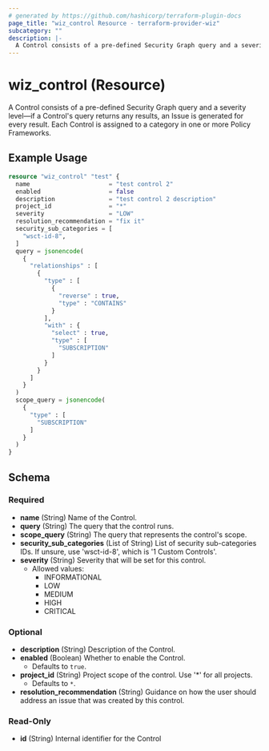 ```yaml
---
# generated by https://github.com/hashicorp/terraform-plugin-docs
page_title: "wiz_control Resource - terraform-provider-wiz"
subcategory: ""
description: |-
  A Control consists of a pre-defined Security Graph query and a severity level—if a Control's query returns any results, an Issue is generated for every result. Each Control is assigned to a category in one or more Policy Frameworks.
---
```


# wiz_control (Resource)

A Control consists of a pre-defined Security Graph query and a severity level—if a Control's query returns any results, an Issue is generated for every result. Each Control is assigned to a category in one or more Policy Frameworks.

## Example Usage

```terraform
resource "wiz_control" "test" {
  name                      = "test control 2"
  enabled                   = false
  description               = "test control 2 description"
  project_id                = "*"
  severity                  = "LOW"
  resolution_recommendation = "fix it"
  security_sub_categories = [
    "wsct-id-8",
  ]
  query = jsonencode(
    {
      "relationships" : [
        {
          "type" : [
            {
              "reverse" : true,
              "type" : "CONTAINS"
            }
          ],
          "with" : {
            "select" : true,
            "type" : [
              "SUBSCRIPTION"
            ]
          }
        }
      ]
    }
  )
  scope_query = jsonencode(
    {
      "type" : [
        "SUBSCRIPTION"
      ]
    }
  )
}
```

<!-- schema generated by tfplugindocs -->
## Schema

### Required

- **name** (String) Name of the Control.
- **query** (String) The query that the control runs.
- **scope_query** (String) The query that represents the control's scope.
- **security_sub_categories** (List of String) List of security sub-categories IDs. If unsure, use 'wsct-id-8', which is '1 Custom Controls'.
- **severity** (String) Severity that will be set for this control.
    - Allowed values: 
        - INFORMATIONAL
        - LOW
        - MEDIUM
        - HIGH
        - CRITICAL

### Optional

- **description** (String) Description of the Control.
- **enabled** (Boolean) Whether to enable the Control.
    - Defaults to `true`.
- **project_id** (String) Project scope of the control. Use '*' for all projects.
    - Defaults to `*`.
- **resolution_recommendation** (String) Guidance on how the user should address an issue that was created by this control.

### Read-Only

- **id** (String) Internal identifier for the Control


